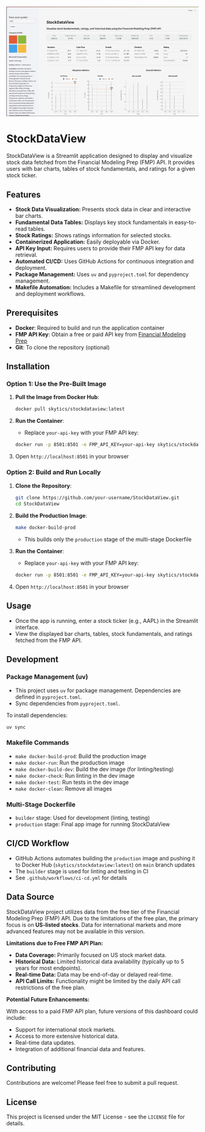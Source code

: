 ![StockDataView Project Banner](images/StockDataView.jpg)

# StockDataView

StockDataView is a Streamlit application designed to display and visualize stock data fetched from the Financial Modeling Prep (FMP) API. It provides users with bar charts, tables of stock fundamentals, and ratings for a given stock ticker.

## Features
* **Stock Data Visualization:** Presents stock data in clear and interactive bar charts.
* **Fundamental Data Tables:** Displays key stock fundamentals in easy-to-read tables.
* **Stock Ratings:** Shows ratings information for selected stocks.
* **Containerized Application:** Easily deployable via Docker.
* **API Key Input:** Requires users to provide their FMP API key for data retrieval.
* **Automated CI/CD:** Uses GitHub Actions for continuous integration and deployment.
* **Package Management:** Uses `uv` and `pyproject.toml` for dependency management.
* **Makefile Automation:** Includes a Makefile for streamlined development and deployment workflows.

## Prerequisites
- **Docker**: Required to build and run the application container
- **FMP API Key**: Obtain a free or paid API key from [Financial Modeling Prep](https://financialmodelingprep.com/developer/docs/)
- **Git**: To clone the repository (optional)

## Installation

### Option 1: Use the Pre-Built Image
1. **Pull the Image from Docker Hub**:
   ```bash
   docker pull skytics/stockdataview:latest
   ```

2. **Run the Container**:
    * Replace `your-api-key` with your FMP API key:
   ```bash
   docker run -p 8501:8501 -e FMP_API_KEY=your-api-key skytics/stockdataview:latest
   ```

3. Open `http://localhost:8501` in your browser


### Option 2: Build and Run Locally
1. **Clone the Repository**:
   ```bash
   git clone https://github.com/your-username/StockDataView.git
   cd StockDataView
   ```

2. **Build the Production Image**:
   ```bash
   make docker-build-prod
   ```
    * This builds only the `production` stage of the multi-stage Dockerfile

3. **Run the Container**:
    * Replace `your-api-key` with your FMP API key:
   ```bash
   docker run -p 8501:8501 -e FMP_API_KEY=your-api-key skytics/stockdataview:latest
   ```

4. Open `http://localhost:8501` in your browser


## Usage
* Once the app is running, enter a stock ticker (e.g., AAPL) in the Streamlit interface.
* View the displayed bar charts, tables, stock fundamentals, and ratings fetched from the FMP API.


## Development

### Package Management (uv)
* This project uses `uv` for package management. Dependencies are defined in `pyproject.toml`.
* Sync dependencies from `pyproject.toml`.

To install dependencies:

```bash
uv sync
```

### Makefile Commands
* `make docker-build-prod`: Build the production image
* `make docker-run`: Run the production image
* `make docker-build-dev`: Build the dev image (for linting/testing)
* `make docker-check`: Run linting in the dev image
* `make docker-test`: Run tests in the dev image
* `make docker-clean`: Remove all images

### Multi-Stage Dockerfile
* `builder` stage: Used for development (linting, testing)
* `production` stage: Final app image for running StockDataView


## CI/CD Workflow
* GitHub Actions automates building the `production` image and pushing it to Docker Hub (`skytics/stockdataview:latest`) on `main` branch updates
* The `builder` stage is used for linting and testing in CI
* See `.github/workflows/ci-cd.yml` for details


## Data Source

StockDataView project utilizes data from the free tier of the Financial Modeling Prep (FMP) API. Due to the limitations of the free plan, the primary focus is on **US-listed stocks**. Data for international markets and more advanced features may not be available in this version.

**Limitations due to Free FMP API Plan:**

* **Data Coverage:** Primarily focused on US stock market data.
* **Historical Data:** Limited historical data availability (typically up to 5 years for most endpoints).
* **Real-time Data:** Data may be end-of-day or delayed real-time.
* **API Call Limits:** Functionality might be limited by the daily API call restrictions of the free plan.

**Potential Future Enhancements:**

With access to a paid FMP API plan, future versions of this dashboard could include:

* Support for international stock markets.
* Access to more extensive historical data.
* Real-time data updates.
* Integration of additional financial data and features.


## Contributing
Contributions are welcome! Please feel free to submit a pull request.

## License
This project is licensed under the MIT License - see the `LICENSE` file for details.